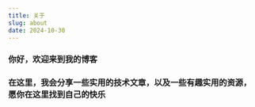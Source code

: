 ```yaml
---
title: 关于
slug: about
date: 2024-10-30
---
```


### 你好，欢迎来到我的博客

### 在这里，我会分享一些实用的技术文章，以及一些有趣实用的资源，愿你在这里找到自己的快乐
